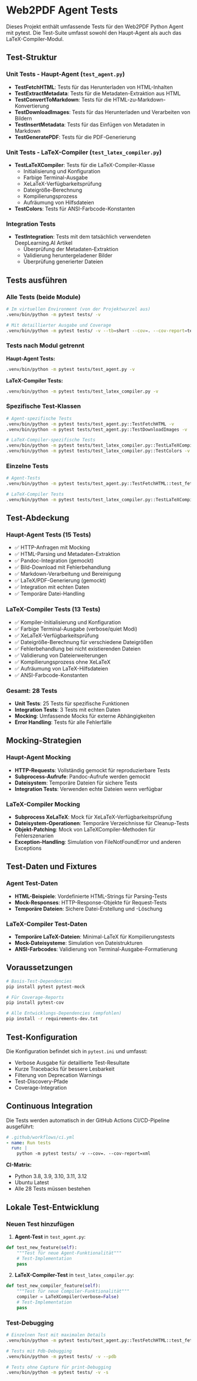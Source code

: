 # Web2PDF Agent Tests

Dieses Projekt enthält umfassende Tests für den Web2PDF Python Agent mit pytest. Die Test-Suite umfasst sowohl den Haupt-Agent als auch das LaTeX-Compiler-Modul.

## Test-Struktur

### Unit Tests - Haupt-Agent (`test_agent.py`)
- **TestFetchHTML**: Tests für das Herunterladen von HTML-Inhalten
- **TestExtractMetadata**: Tests für die Metadaten-Extraktion aus HTML
- **TestConvertToMarkdown**: Tests für die HTML-zu-Markdown-Konvertierung
- **TestDownloadImages**: Tests für das Herunterladen und Verarbeiten von Bildern
- **TestInsertMetadata**: Tests für das Einfügen von Metadaten in Markdown
- **TestGeneratePDF**: Tests für die PDF-Generierung

### Unit Tests - LaTeX-Compiler (`test_latex_compiler.py`)
- **TestLaTeXCompiler**: Tests für die LaTeX-Compiler-Klasse
  - Initialisierung und Konfiguration
  - Farbige Terminal-Ausgabe
  - XeLaTeX-Verfügbarkeitsprüfung
  - Dateigröße-Berechnung
  - Kompilierungsprozess
  - Aufräumung von Hilfsdateien
- **TestColors**: Tests für ANSI-Farbcode-Konstanten

### Integration Tests
- **TestIntegration**: Tests mit dem tatsächlich verwendeten DeepLearning.AI Artikel
  - Überprüfung der Metadaten-Extraktion
  - Validierung heruntergeladener Bilder
  - Überprüfung generierter Dateien

## Tests ausführen

### Alle Tests (beide Module)
```bash
# Im virtuellen Environment (von der Projektwurzel aus)
.venv/bin/python -m pytest tests/ -v

# Mit detaillierter Ausgabe und Coverage
.venv/bin/python -m pytest tests/ -v --tb=short --cov=. --cov-report=term-missing
```

### Tests nach Modul getrennt

**Haupt-Agent Tests:**
```bash
.venv/bin/python -m pytest tests/test_agent.py -v
```

**LaTeX-Compiler Tests:**
```bash
.venv/bin/python -m pytest tests/test_latex_compiler.py -v
```

### Spezifische Test-Klassen
```bash
# Agent-spezifische Tests
.venv/bin/python -m pytest tests/test_agent.py::TestFetchHTML -v
.venv/bin/python -m pytest tests/test_agent.py::TestDownloadImages -v

# LaTeX-Compiler-spezifische Tests
.venv/bin/python -m pytest tests/test_latex_compiler.py::TestLaTeXCompiler -v
.venv/bin/python -m pytest tests/test_latex_compiler.py::TestColors -v
```

### Einzelne Tests
```bash
# Agent-Tests
.venv/bin/python -m pytest tests/test_agent.py::TestFetchHTML::test_fetch_html_success -v

# LaTeX-Compiler Tests
.venv/bin/python -m pytest tests/test_latex_compiler.py::TestLaTeXCompiler::test_compile_document_file_not_found -v
```

## Test-Abdeckung

### Haupt-Agent Tests (15 Tests)
- ✅ HTTP-Anfragen mit Mocking
- ✅ HTML-Parsing und Metadaten-Extraktion
- ✅ Pandoc-Integration (gemockt)
- ✅ Bild-Download mit Fehlerbehandlung
- ✅ Markdown-Verarbeitung und Bereinigung
- ✅ LaTeX/PDF-Generierung (gemockt)
- ✅ Integration mit echten Daten
- ✅ Temporäre Datei-Handling

### LaTeX-Compiler Tests (13 Tests)
- ✅ Kompiler-Initialisierung und Konfiguration
- ✅ Farbige Terminal-Ausgabe (verbose/quiet Modi)
- ✅ XeLaTeX-Verfügbarkeitsprüfung
- ✅ Dateigröße-Berechnung für verschiedene Dateigrößen
- ✅ Fehlerbehandlung bei nicht existierenden Dateien
- ✅ Validierung von Dateierweiterungen
- ✅ Kompilierungsprozess ohne XeLaTeX
- ✅ Aufräumung von LaTeX-Hilfsdateien
- ✅ ANSI-Farbcode-Konstanten

### Gesamt: 28 Tests
- **Unit Tests**: 25 Tests für spezifische Funktionen
- **Integration Tests**: 3 Tests mit echten Daten
- **Mocking**: Umfassende Mocks für externe Abhängigkeiten
- **Error Handling**: Tests für alle Fehlerfälle

## Mocking-Strategien

### Haupt-Agent Mocking
- **HTTP-Requests**: Vollständig gemockt für reproduzierbare Tests
- **Subprocess-Aufrufe**: Pandoc-Aufrufe werden gemockt
- **Dateisystem**: Temporäre Dateien für sichere Tests
- **Integration Tests**: Verwenden echte Dateien wenn verfügbar

### LaTeX-Compiler Mocking
- **Subprocess XeLaTeX**: Mock für XeLaTeX-Verfügbarkeitsprüfung
- **Dateisystem-Operationen**: Temporäre Verzeichnisse für Cleanup-Tests
- **Objekt-Patching**: Mock von LaTeXCompiler-Methoden für Fehlerszenarien
- **Exception-Handling**: Simulation von FileNotFoundError und anderen Exceptions

## Test-Daten und Fixtures

### Agent Test-Daten
- **HTML-Beispiele**: Vordefinierte HTML-Strings für Parsing-Tests
- **Mock-Responses**: HTTP-Response-Objekte für Request-Tests
- **Temporäre Dateien**: Sichere Datei-Erstellung und -Löschung

### LaTeX-Compiler Test-Daten
- **Temporäre LaTeX-Dateien**: Minimal-LaTeX für Kompilierungstests
- **Mock-Dateisysteme**: Simulation von Dateistrukturen
- **ANSI-Farbcodes**: Validierung von Terminal-Ausgabe-Formatierung

## Voraussetzungen

```bash
# Basis-Test-Dependencies
pip install pytest pytest-mock

# Für Coverage-Reports
pip install pytest-cov

# Alle Entwicklungs-Dependencies (empfohlen)
pip install -r requirements-dev.txt
```

## Test-Konfiguration

Die Konfiguration befindet sich in `pytest.ini` und umfasst:
- Verbose Ausgabe für detaillierte Test-Resultate
- Kurze Tracebacks für bessere Lesbarkeit
- Filterung von Deprecation Warnings
- Test-Discovery-Pfade
- Coverage-Integration

## Continuous Integration

Die Tests werden automatisch in der GitHub Actions CI/CD-Pipeline ausgeführt:

```yaml
# .github/workflows/ci.yml
- name: Run tests
  run: |
    python -m pytest tests/ -v --cov=. --cov-report=xml
```

**CI-Matrix:**
- Python 3.8, 3.9, 3.10, 3.11, 3.12
- Ubuntu Latest
- Alle 28 Tests müssen bestehen

## Lokale Test-Entwicklung

### Neuen Test hinzufügen

1. **Agent-Test** in `test_agent.py`:
```python
def test_new_feature(self):
    """Test für neue Agent-Funktionalität"""
    # Test-Implementation
    pass
```

2. **LaTeX-Compiler-Test** in `test_latex_compiler.py`:
```python
def test_new_compiler_feature(self):
    """Test für neue Compiler-Funktionalität"""
    compiler = LaTeXCompiler(verbose=False)
    # Test-Implementation
    pass
```

### Test-Debugging

```bash
# Einzelnen Test mit maximalen Details
.venv/bin/python -m pytest tests/test_agent.py::TestFetchHTML::test_fetch_html_success -v -s --tb=long

# Tests mit Pdb-Debugging
.venv/bin/python -m pytest tests/ -v --pdb

# Tests ohne Capture für print-Debugging
.venv/bin/python -m pytest tests/ -v -s
```

